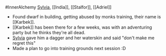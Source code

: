 #InnerAlchemy 
[Sylvia](PCs/Past/Sylvia.md), [[India]], [[Stalfor]], [[Adriel]]

- Found dwarf in building, getting abused by monks training, their name is [[Karbek]].
- [[Karbek]] has been there for a few weeks, was with an adventuring party but he thinks they're all dead. 
- [Sylvia](PCs/Past/Sylvia.md) gave him a dagger and her waterskin and said "don't make me regret this"
- Made a plan to go into training grounds next session :D